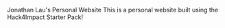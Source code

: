 Jonathan Lau's Personal Website
This is a personal website built using the Hack4Impact Starter Pack!
